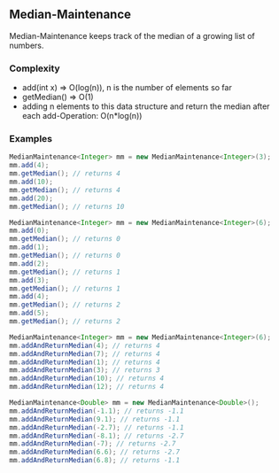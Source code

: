 ## Median-Maintenance

Median-Maintenance keeps track of the median of a growing list of numbers.

### Complexity

* add(int x) => O(log(n)), n is the number of elements so far
* getMedian() => O(1)
* adding n elements to this data structure and return the median after each add-Operation: O(n*log(n))

### Examples

```java
MedianMaintenance<Integer> mm = new MedianMaintenance<Integer>(3);
mm.add(4);
mm.getMedian(); // returns 4
mm.add(10);
mm.getMedian(); // returns 4
mm.add(20);
mm.getMedian(); // returns 10
```

```java
MedianMaintenance<Integer> mm = new MedianMaintenance<Integer>(6);
mm.add(0);
mm.getMedian(); // returns 0
mm.add(1);
mm.getMedian(); // returns 0
mm.add(2);
mm.getMedian(); // returns 1
mm.add(3);
mm.getMedian(); // returns 1
mm.add(4);
mm.getMedian(); // returns 2
mm.add(5);
mm.getMedian(); // returns 2
```

```java
MedianMaintenance<Integer> mm = new MedianMaintenance<Integer>(6);
mm.addAndReturnMedian(4); // returns 4
mm.addAndReturnMedian(7); // returns 4
mm.addAndReturnMedian(1); // returns 4
mm.addAndReturnMedian(3); // returns 3
mm.addAndReturnMedian(10); // returns 4
mm.addAndReturnMedian(12); // returns 4
```

```java
MedianMaintenance<Double> mm = new MedianMaintenance<Double>();
mm.addAndReturnMedian(-1.1); // returns -1.1
mm.addAndReturnMedian(9.1); // returns -1.1
mm.addAndReturnMedian(-2.7); // returns -1.1
mm.addAndReturnMedian(-8.1); // returns -2.7
mm.addAndReturnMedian(-7); // returns -2.7
mm.addAndReturnMedian(6.6); // returns -2.7
mm.addAndReturnMedian(6.8); // returns -1.1
```
